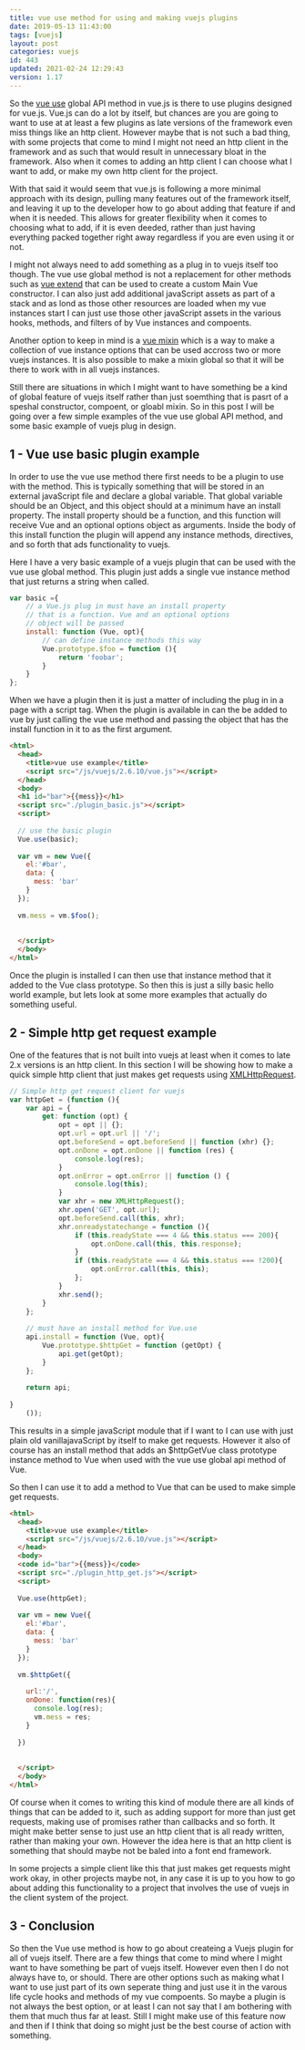 ```yaml
---
title: vue use method for using and making vuejs plugins
date: 2019-05-13 11:43:00
tags: [vuejs]
layout: post
categories: vuejs
id: 443
updated: 2021-02-24 12:29:43
version: 1.17
---
```


So the [vue use](https://vuejs.org/v2/api/#Vue-use) global API method in vue.js is there to use plugins designed for vue.js. Vue.js can do a lot by itself, but chances are you are going to want to use at at least a few plugins as late versions of the framework even miss things like an http client. However maybe that is not such a bad thing, with some projects that come to mind I might not need an http client in the framework and as such that would result in unnecessary bloat in the framework. Also when it comes to adding an http client I can choose what I want to add, or make my own http client for the project.

With that said it would seem that vue.js is following a more minimal approach with its design, pulling many features out of the framework itself, and leaving it up to the developer how to go about adding that feature if and when it is needed. This allows for greater flexibility when it comes to choosing what to add, if it is even deeded, rather than just having everything packed together right away regardless if you are even using it or not.

I might not always need to add something as a plug in to vuejs itself too though. The vue use global method is not a replacement for other methods such as [vue extend](/2019/05/09/vuejs-extend/) that can be used to create a custom Main Vue constructor. I can also just add additional javaScript assets as part of a stack and as lond as those other resources are loaded when my vue instances start I can just use those other javaScript assets in the various hooks, methods, and filters of by Vue instances and compoents. 

Another option to keep in mind is a [vue mixin](/2019/05/15/vuejs-mixin/) which is a way to make a collection of vue instance options that can be used accross two or more vuejs instances. It is also possible to make a mixin global so that it will be there to work with in all vuejs instances.

Still there are situations in which I might want to have something be a kind of global feature of vuejs itself rather than just soemthing that is pasrt of a speshal constructor, compoent, or gloabl mixin. So in this post I will be going over a few simple examples of the vue use global API method, and some basic example of vuejs plug in design.

<!-- more -->

## 1 - Vue use basic plugin example

In order to use the vue use method there first needs to be a plugin to use with the method. This is typically something that will be stored in an external javaScript file and declare a global variable. That global variable should be an Object, and this object should at a minimum have an install property. The install property should be a function, and this function will receive Vue and an optional options object as arguments. Inside the body of this install function the plugin will append any instance methods, directives, and so forth that ads functionality to vuejs.

Here I have a very basic example of a vuejs plugin that can be used with the vue use global method. This plugin just adds a single vue instance method that just returns a string when called.

```js
var basic ={
    // a Vue.js plug in must have an install property
    // that is a function. Vue and an optional options
    // object will be passed
    install: function (Vue, opt){
        // can define instance methods this way
        Vue.prototype.$foo = function (){
            return 'foobar';
        }
    }
};

```

When we have a plugin then it is just a matter of including the plug in in a page with a script tag. When the plugin is available in can the be added to vue by just calling the vue use method and passing the object that has the install function in it to as the first argument. 

```html
<html>
  <head>
    <title>vue use example</title>
    <script src="/js/vuejs/2.6.10/vue.js"></script>
  </head>
  <body>
  <h1 id="bar">{{mess}}</h1>
  <script src="./plugin_basic.js"></script>
  <script>
  
  // use the basic plugin
  Vue.use(basic);
  
  var vm = new Vue({
    el:'#bar',
    data: {
      mess: 'bar'
    }
  });
  
  vm.mess = vm.$foo();
  
  
  </script>
  </body>
</html>
```

Once the plugin is installed I can then use that instance method that it added to the Vue class prototype. So then this is just a silly basic hello world example, but lets look at some more examples that actually do something useful.

## 2 - Simple http get request example

One of the features that is not built into vuejs at least when it comes to late 2.x versions is an http client. In this section I will be showing how to make a quick simple http client that just makes get requests using [XMLHttpRequest](/2018/03/28/js-xmlhttprequest/).

```js
// Simple http get request client for vuejs
var httpGet = (function (){
    var api = {
        get: function (opt) {
            opt = opt || {};
            opt.url = opt.url || '/';
            opt.beforeSend = opt.beforeSend || function (xhr) {};
            opt.onDone = opt.onDone || function (res) {
                console.log(res);
            }
            opt.onError = opt.onError || function () {
                console.log(this);
            }
            var xhr = new XMLHttpRequest();
            xhr.open('GET', opt.url);
            opt.beforeSend.call(this, xhr);
            xhr.onreadystatechange = function (){
                if (this.readyState === 4 && this.status === 200){
                    opt.onDone.call(this, this.response);
                }
                if (this.readyState === 4 && this.status === !200){
                    opt.onError.call(this, this);
                };
            }
            xhr.send();
        }
    };
 
    // must have an install method for Vue.use
    api.install = function (Vue, opt){
        Vue.prototype.$httpGet = function (getOpt) {
            api.get(getOpt);
        }
    };
 
    return api;
 
}
    ());
```

This results in a simple javaScript module that if I want to I can use with just plain old vanillajavaScript by itself to make get requests. However it also of course has an install method that adds an $httpGetVue class prototype instance method to Vue when used with the vue use global api method of Vue.

So then I can use it to add a method to Vue that can be used to make simple get requests.

```html
<html>
  <head>
    <title>vue use example</title>
    <script src="/js/vuejs/2.6.10/vue.js"></script>
  </head>
  <body>
  <code id="bar">{{mess}}</code>
  <script src="./plugin_http_get.js"></script>
  <script>
  
  Vue.use(httpGet);
  
  var vm = new Vue({
    el:'#bar',
    data: {
      mess: 'bar'
    }
  });
  
  vm.$httpGet({
  
    url:'/',
    onDone: function(res){
      console.log(res);
      vm.mess = res;
    }
  
  })
  
  
  </script>
  </body>
</html>
```

Of course when it comes to writing this kind of module there are all kinds of things that can be added to it, such as adding support for more than just get requests, making use of promises rather than callbacks and so forth. It might make better sense to just use an http client that is all ready written, rather than making your own. However the idea here is that an http client is something that should maybe not be baled into a font end framework. 

In some projects a simple client like this that just makes get requests might work okay, in other projects maybe not, in any case it is up to you how to go about adding this functionality to a project that involves the use of vuejs in the client system of the project.

## 3 - Conclusion

So then the Vue use method is how to go about createing a Vuejs plugin for all of vuejs itself. There are a few things that come to mind where I might want to have something be part of vuejs itself. However even then I do not always have to, or should. There are other options such as making what I want to use just part of its own seperate thing and just use it in the varous life cycle hooks and methods of my vue compoents. So maybe a plugin is not always the best option, or at least I can not say that I am bothering with them that much thus far at least. Still I might make use of this feature now and then if I think that doing so might just be the best course of action with something.
